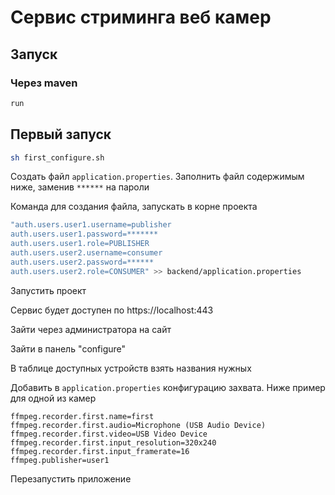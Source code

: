 # Сервис стриминга веб камер
## Запуск
### Через maven

```bash
run
```

## Первый запуск

```bash
sh first_configure.sh
```

Создать файл `application.properties`. Заполнить файл содержимым ниже, заменив `******` на пароли

Команда для создания файла, запускать в корне проекта

```bash
"auth.users.user1.username=publisher
auth.users.user1.password=*******
auth.users.user1.role=PUBLISHER
auth.users.user2.username=consumer
auth.users.user2.password=******
auth.users.user2.role=CONSUMER" >> backend/application.properties
```

Запустить проект

Сервис будет доступен по https://localhost:443

Зайти через администратора на сайт

Зайти в панель "configure"

В таблице доступных устройств взять названия нужных

Добавить в `application.properties` конфигурацию захвата. Ниже пример для одной из камер

```properties
ffmpeg.recorder.first.name=first
ffmpeg.recorder.first.audio=Microphone (USB Audio Device)
ffmpeg.recorder.first.video=USB Video Device
ffmpeg.recorder.first.input_resolution=320x240
ffmpeg.recorder.first.input_framerate=16
ffmpeg.publisher=user1
```

Перезапустить приложение
